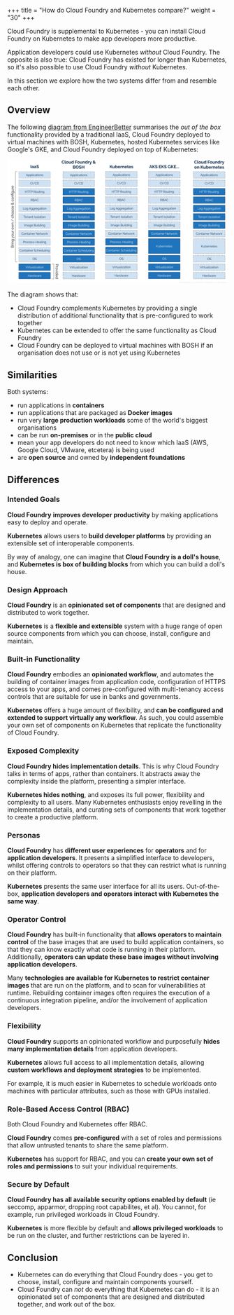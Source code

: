 +++
title = "How do Cloud Foundry and Kubernetes compare?"
weight = "30"
+++

Cloud Foundry is supplemental to Kubernetes - you can install Cloud Foundry on Kubernetes to make app developers more productive.

Application developers could use Kubernetes _without_ Cloud Foundry. The opposite is also true: Cloud Foundry has existed for longer than Kubernetes, so it's also possible to use Cloud Foundry _without_ Kubernetes.

In this section we explore how the two systems differ from and resemble each other.

## Overview

The following [diagram from EngineerBetter](https://github.com/EngineerBetter/k8s-is-not-a-paas) summarises the _out of the box_ functionality provided by a traditional IaaS, Cloud Foundry deployed to virtual machines with BOSH, Kubernetes, hosted Kubernetes services like Google's GKE, and Cloud Foundry deployed on top of Kubernetes:

![alt text](https://github.com/EngineerBetter/k8s-is-not-a-paas/raw/master/iaas-kubes-paas.svg?raw=true&sanitize=true "Comparison of Cloud Foundry and Kubernetes functionality")

The diagram shows that:

* Cloud Foundry complements Kubernetes by providing a single distribution of additional functionality that is pre-configured to work together
* Kubernetes can be extended to offer the same functionality as Cloud Foundry
* Cloud Foundry can be deployed to virtual machines with BOSH if an organisation does not use or is not yet using Kubernetes

## Similarities

Both systems:

* run applications in **containers**
* run applications that are packaged as **Docker images**
* run very **large production workloads** some of the world's biggest organisations
* can be run **on-premises** or in the **public cloud**
* mean your app developers do not need to know which IaaS (AWS, Google Cloud, VMware, etcetera) is being used
* are **open source** and owned by **independent foundations**

## Differences

### Intended Goals

**Cloud Foundry** **improves developer productivity** by making applications easy to deploy and operate.

**Kubernetes** allows users to **build developer platforms** by providing an extensible set of interoperable components.

By way of analogy, one can imagine that **Cloud Foundry is a doll's house**, and **Kubernetes is box of building blocks** from which you can build a doll's house.

### Design Approach

**Cloud Foundry** is an **opinionated set of components** that are designed and distributed to work together.

**Kubernetes** is a **flexible and extensible** system with a huge range of open source components from which you can choose, install, configure and maintain.

### Built-in Functionality

**Cloud Foundry** embodies an **opinionated workflow**, and automates the building of container images from application code, configuration of HTTPS access to your apps, and comes pre-configured with multi-tenancy access controls that are suitable for use in banks and governments.

**Kubernetes** offers a huge amount of flexibility, and **can be configured and extended to support virtually any workflow**. As such, you could assemble your own set of components on Kubernetes that replicate the functionality of Cloud Foundry.

### Exposed Complexity

**Cloud Foundry hides implementation details**. This is why Cloud Foundry talks in terms of apps, rather than containers. It abstracts away the complexity inside the platform, presenting a simpler interface.

**Kubernetes hides nothing**, and exposes its full power, flexibility and complexity to all users. Many Kubernetes enthusiasts enjoy revelling in the implementation details, and curating sets of components that work together to create a productive platform.

### Personas

**Cloud Foundry** has **different user experiences** for **operators** and for **application developers**. It presents a simplified interface to developers, whilst offering controls to operators so that they can restrict what is running on their platform.

**Kubernetes** presents the same user interface for all its users. Out-of-the-box, **application developers and operators interact with Kubernetes the same way**.

### Operator Control

**Cloud Foundry** has built-in functionality that **allows operators to maintain control** of the base images that are used to build application containers, so that they can know exactly what code is running in their platform. Additionally, **operators can update these base images without involving application developers**.

Many **technologies are available for Kubernetes to restrict container images** that are run on the platform, and to scan for vulnerabilities at runtime. Rebuilding container images often requires the execution of a continuous integration pipeline, and/or the involvement of application developers.

### Flexibility

**Cloud Foundry** supports an opinionated workflow and purposefully **hides many implementation details** from application developers.

**Kubernetes** allows full access to all implementation details, allowing **custom workflows and deployment strategies** to be implemented.

For example, it is much easier in Kubernetes to schedule workloads onto machines with particular attributes, such as those with GPUs installed.

### Role-Based Access Control (RBAC)

Both Cloud Foundry and Kubernetes offer RBAC.

**Cloud Foundry** comes **pre-configured** with a set of roles and permissions that allow untrusted tenants to share the same platform.

**Kubernetes** has support for RBAC, and you can **create your own set of roles and permissions** to suit your individual requirements.

### Secure by Default

**Cloud Foundry has all available security options enabled by default** (ie seccomp, apparmor, dropping root capabilites, et al). You cannot, for example, run privileged workloads in Cloud Foundry.

**Kubernetes** is more flexible by default and **allows privileged workloads** to be run on the cluster, and further restrictions can be layered in.

## Conclusion

* Kubernetes can do everything that Cloud Foundry does - you get to choose, install, configure and maintain components yourself.
* Cloud Foundry can _not_ do everything that Kubernetes can do - it is an opinionated set of components that are designed and distributed together, and work out of the box.
